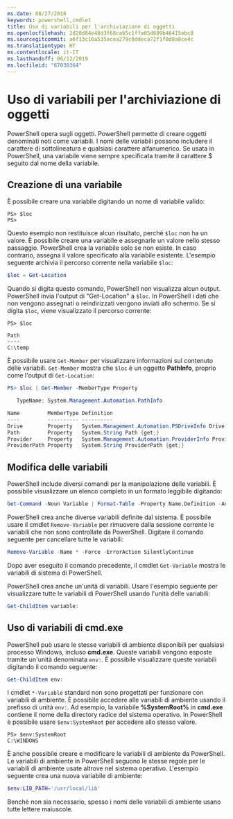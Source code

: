 ```yaml
---
ms.date: 08/27/2018
keywords: powershell,cmdlet
title: Uso di variabili per l'archiviazione di oggetti
ms.openlocfilehash: 2d20d84e48d3f68cab5c1ffa05d689b46415ebc8
ms.sourcegitcommit: a6f13c16a535acea279c0ddeca72f1f0d8a8ce4c
ms.translationtype: HT
ms.contentlocale: it-IT
ms.lasthandoff: 06/12/2019
ms.locfileid: "67030364"
---
```

# <a name="using-variables-to-store-objects"></a>Uso di variabili per l'archiviazione di oggetti

PowerShell opera sugli oggetti. PowerShell permette di creare oggetti denominati noti come variabili.
I nomi delle variabili possono includere il carattere di sottolineatura e qualsiasi carattere alfanumerico. Se usata in PowerShell, una variabile viene sempre specificata tramite il carattere \$ seguito dal nome della variabile.

## <a name="creating-a-variable"></a>Creazione di una variabile

È possibile creare una variabile digitando un nome di variabile valido:

```
PS> $loc
PS>
```

Questo esempio non restituisce alcun risultato, perché `$loc` non ha un valore. È possibile creare una variabile e assegnarle un valore nello stesso passaggio. PowerShell crea la variabile solo se non esiste.
In caso contrario, assegna il valore specificato alla variabile esistente. L'esempio seguente archivia il percorso corrente nella variabile `$loc`:

```powershell
$loc = Get-Location
```

Quando si digita questo comando, PowerShell non visualizza alcun output. PowerShell invia l'output di "Get-Location" a `$loc`. In PowerShell i dati che non vengono assegnati o reindirizzati vengono inviati allo schermo. Se si digita `$loc`, viene visualizzato il percorso corrente:

```
PS> $loc

Path
----
C:\temp
```

È possibile usare `Get-Member` per visualizzare informazioni sul contenuto delle variabili. `Get-Member` mostra che `$loc` è un oggetto **PathInfo**, proprio come l'output di `Get-Location`:

```powershell
PS> $loc | Get-Member -MemberType Property

   TypeName: System.Management.Automation.PathInfo

Name         MemberType Definition
----         ---------- ----------
Drive        Property   System.Management.Automation.PSDriveInfo Drive {get;}
Path         Property   System.String Path {get;}
Provider     Property   System.Management.Automation.ProviderInfo Provider {...
ProviderPath Property   System.String ProviderPath {get;}
```

## <a name="manipulating-variables"></a>Modifica delle variabili

PowerShell include diversi comandi per la manipolazione delle variabili. È possibile visualizzare un elenco completo in un formato leggibile digitando:

```powershell
Get-Command -Noun Variable | Format-Table -Property Name,Definition -AutoSize -Wrap
```

PowerShell crea anche diverse variabili definite dal sistema. È possibile usare il cmdlet `Remove-Variable` per rimuovere dalla sessione corrente le variabili che non sono controllate da PowerShell. Digitare il comando seguente per cancellare tutte le variabili:

```powershell
Remove-Variable -Name * -Force -ErrorAction SilentlyContinue
```

Dopo aver eseguito il comando precedente, il cmdlet `Get-Variable` mostra le variabili di sistema di PowerShell.

PowerShell crea anche un'unità di variabili. Usare l'esempio seguente per visualizzare tutte le variabili di PowerShell usando l'unità delle variabili:

```powershell
Get-ChildItem variable:
```

## <a name="using-cmdexe-variables"></a>Uso di variabili di cmd.exe

PowerShell può usare le stesse variabili di ambiente disponibili per qualsiasi processo Windows, incluso **cmd.exe**. Queste variabili vengono esposte tramite un'unità denominata `env:`. È possibile visualizzare queste variabili digitando il comando seguente:

```powershell
Get-ChildItem env:
```

I cmdlet `*-Variable` standard non sono progettati per funzionare con variabili di ambiente. È possibile accedere alle variabili di ambiente usando il prefisso di unità `env:`. Ad esempio, la variabile **%SystemRoot%** in **cmd.exe** contiene il nome della directory radice del sistema operativo. In PowerShell è possibile usare `$env:SystemRoot` per accedere allo stesso valore.

```
PS> $env:SystemRoot
C:\WINDOWS
```

È anche possibile creare e modificare le variabili di ambiente da PowerShell. Le variabili di ambiente in PowerShell seguono le stesse regole per le variabili di ambiente usate altrove nel sistema operativo. L'esempio seguente crea una nuova variabile di ambiente:

```powershell
$env:LIB_PATH='/usr/local/lib'
```

Benché non sia necessario, spesso i nomi delle variabili di ambiente usano tutte lettere maiuscole.
